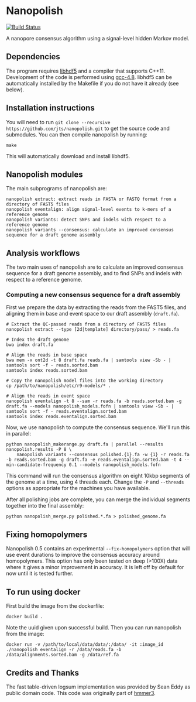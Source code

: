 # Nanopolish

[![Build Status](https://travis-ci.org/jts/nanopolish.svg?branch=master)](https://travis-ci.org/jts/nanopolish)

A nanopore consensus algorithm using a signal-level hidden Markov model.

## Dependencies

The program requires [libhdf5](http://www.hdfgroup.org/HDF5/release/obtain5.html) and a compiler that supports C++11. Development of the code is performed using [gcc-4.8](https://gcc.gnu.org/gcc-4.8/). libhdf5 can be automatically installed by the Makefile if you do not have it already (see below).

## Installation instructions

You will need to run ```git clone --recursive https://github.com/jts/nanopolish.git``` to get the source code and submodules. You can then compile nanopolish by running:

```
make
```

This will automatically download and install libhdf5.

## Nanopolish modules

The main subprograms of nanopolish are:

```
nanopolish extract: extract reads in FASTA or FASTQ format from a directory of FAST5 files
nanopolish eventalign: align signal-level events to k-mers of a reference genome
nanopolish variants: detect SNPs and indels with respect to a reference genome
nanopolish variants --consensus: calculate an improved consensus sequence for a draft genome assembly
```

## Analysis workflows

The two main uses of nanopolish are to calculate an improved consensus sequence for a draft genome assembly, and to find SNPs and indels with respect to a reference genome.

### Computing a new consensus sequence for a draft assembly

First we prepare the data by extracting the reads from the FAST5 files, and aligning them in base and event space to our draft assembly (`draft.fa`).

```
# Extract the QC-passed reads from a directory of FAST5 files
nanopolish extract --type [2d|template] directory/pass/ > reads.fa

# Index the draft genome
bwa index draft.fa

# Align the reads in base space
bwa mem -x ont2d -t 8 draft.fa reads.fa | samtools view -Sb - | samtools sort -f - reads.sorted.bam
samtools index reads.sorted.bam

# Copy the nanopolish model files into the working directory
cp /path/to/nanopolish/etc/r9-models/* .

# Align the reads in event space
nanopolish eventalign -t 8 --sam -r reads.fa -b reads.sorted.bam -g draft.fa --models nanopolish_models.fofn | samtools view -Sb - | samtools sort -f - reads.eventalign.sorted.bam
samtools index reads.eventalign.sorted.bam
```

Now, we use nanopolish to compute the consensus sequence. We'll run this in parallel:

```
python nanopolish_makerange.py draft.fa | parallel --results nanopolish.results -P 8 \
    nanopolish variants --consensus polished.{1}.fa -w {1} -r reads.fa -b reads.sorted.bam -g draft.fa -e reads.eventalign.sorted.bam -t 4 --min-candidate-frequency 0.1 --models nanopolish_models.fofn
```

This command will run the consensus algorithm on eight 10kbp segments of the genome at a time, using 4 threads each. Change the ```-P``` and ```--threads``` options as appropriate for the machines you have available.

After all polishing jobs are complete, you can merge the individual segments together into the final assembly:

```
python nanopolish_merge.py polished.*.fa > polished_genome.fa
```

## Fixing homopolymers

Nanopolish 0.5 contains an experimental ```--fix-homopolymers``` option that will use event durations to improve the consensus accuracy around homopolymers. This option has only been tested on deep (>100X) data where it gives a minor improvement in accuracy. It is left off by default for now until it is tested further.

## To run using docker

First build the image from the dockerfile:
```
docker build .
```
Note the uuid given upon successful build.
Then you can run nanopolish from the image:
```
docker run -v /path/to/local/data/data/:/data/ -it :image_id  ./nanopolish eventalign -r /data/reads.fa -b /data/alignments.sorted.bam -g /data/ref.fa
```

## Credits and Thanks

The fast table-driven logsum implementation was provided by Sean Eddy as public domain code. This code was originally part of [hmmer3](http://hmmer.janelia.org/).

